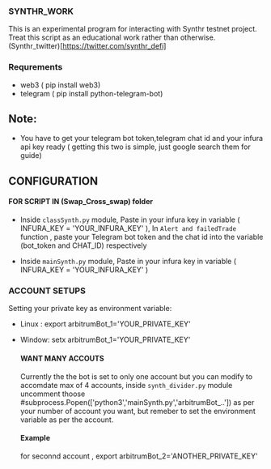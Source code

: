 ### SYNTHR_WORK
This is an experimental program for interacting with Synthr testnet project. Treat this script as an educational work rather than otherwise.
(Synthr_twitter)[https://twitter.com/synthr_defi]

### Requrements
- web3 ( pip install web3)
- telegram ( pip install python-telegram-bot)

## Note:
- You have to get your telegram bot token,telegram chat id and your infura api key ready ( getting this two is simple, just google search them for guide)

## CONFIGURATION
#### FOR SCRIPT IN (Swap_Cross_swap) folder
- Inside `classSynth.py` module, Paste in your infura key in  variable ( INFURA_KEY = 'YOUR_INFURA_KEY' ), In `Alert and failedTrade` function , paste your Telegram bot token and the chat id into the variable (bot_token and CHAT_ID) respectively <br>

- Inside `mainSynth.py` module, Paste in your infura key in  variable ( INFURA_KEY = 'YOUR_INFURA_KEY' )

### ACCOUNT SETUPS
Setting your private key as environment variable:
- Linux : export arbitrumBot_1='YOUR_PRIVATE_KEY'
- Window: setx arbitrumBot_1='YOUR_PRIVATE_KEY'

  #### WANT MANY ACCOUTS
  Currently the the bot is set to only one account but you can modify to accomdate max of 4 accounts,  inside `synth_divider.py` module uncomment thoose #subprocess.Popen(['python3','mainSynth.py','arbitrumBot_..']) as per your number of account you want, but remeber to set the environment variable as per the account.<br>
  #### Example
  for seconnd account , export arbitrumBot_2='ANOTHER_PRIVATE_KEY'
